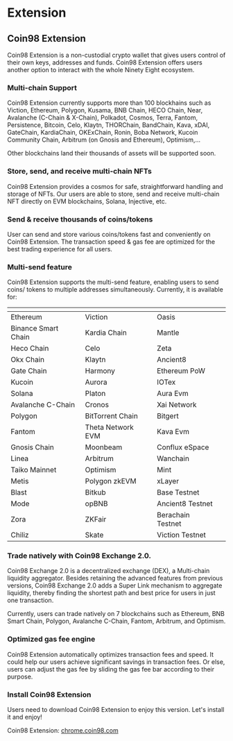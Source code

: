 # Extension

## Coin98 Extension  <a href="#docs-internal-guid-8bbae747-7fff-232f-d672-fef99621e484" id="docs-internal-guid-8bbae747-7fff-232f-d672-fef99621e484"></a>

Coin98 Extension is a non-custodial crypto wallet that gives users control of their own keys, addresses and funds. Coin98 Extension offers users another option to interact with the whole Ninety Eight ecosystem.&#x20;

### Multi-chain Support

Coin98 Extension currently supports more than 100 blockhains such as Viction, Ethereum, Polygon, Kusama, BNB Chain, HECO Chain, Near, Avalanche (C-Chain & X-Chain), Polkadot, Cosmos, Terra, Fantom, Persistence, Bitcoin, Celo, Klaytn, THORChain, BandChain, Kava, xDAI, GateChain, KardiaChain, OKExChain, Ronin, Boba Network, Kucoin Community Chain, Arbitrum (on Gnosis and Ethereum), Optimism,...

Other blockchains land their thousands of assets will be supported soon.

### **Store, send, and receive multi-chain NFTs**

Coin98 Extension provides a cosmos for safe, straightforward handling and storage of NFTs. Our users are able to store, send and receive multi-chain NFT directly on EVM blockchains, Solana, Injective, etc.

### Send & receive thousands of coins/tokens

User can send and store various coins/tokens fast and conveniently on Coin98 Extension. The transaction speed & gas fee are optimized for the best trading experience for all users.

### Multi-send feature &#x20;

Coin98 Extension supports the multi-send feature, enabling users to send coins/ tokens to multiple addresses simultaneously. Currently, it is available for:

<table data-header-hidden><thead><tr><th></th><th></th><th></th><th data-hidden></th></tr></thead><tbody><tr><td>Ethereum</td><td>Viction</td><td>Oasis</td><td></td></tr><tr><td>Binance Smart Chain</td><td>Kardia Chain</td><td>Mantle</td><td></td></tr><tr><td>Heco Chain</td><td>Celo</td><td>Zeta</td><td></td></tr><tr><td>Okx Chain</td><td>Klaytn</td><td>Ancient8</td><td></td></tr><tr><td>Gate Chain</td><td>Harmony</td><td>Ethereum PoW</td><td></td></tr><tr><td>Kucoin</td><td>Aurora</td><td>IOTex</td><td></td></tr><tr><td>Solana</td><td>Platon</td><td>Aura Evm</td><td></td></tr><tr><td>Avalanche C-Chain</td><td>Cronos</td><td>Xai Network</td><td></td></tr><tr><td>Polygon</td><td>BitTorrent Chain</td><td>Bitgert</td><td></td></tr><tr><td>Fantom</td><td>Theta Network EVM</td><td>Kava Evm</td><td></td></tr><tr><td>Gnosis Chain</td><td>Moonbeam</td><td>Conflux eSpace</td><td></td></tr><tr><td>Linea</td><td>Arbitrum</td><td>Wanchain</td><td></td></tr><tr><td>Taiko Mainnet</td><td>Optimism</td><td>Mint</td><td></td></tr><tr><td>Metis</td><td>Polygon zkEVM</td><td>xLayer</td><td></td></tr><tr><td>Blast</td><td>Bitkub</td><td>Base Testnet</td><td></td></tr><tr><td>Mode</td><td>opBNB</td><td>Ancient8 Testnet</td><td></td></tr><tr><td>Zora</td><td>ZKFair</td><td>Berachain Testnet</td><td></td></tr><tr><td>Chiliz</td><td>Skate</td><td>Viction Testnet</td><td></td></tr></tbody></table>

### Trade natively with Coin98 Exchange 2.0.

Coin98 Exchange 2.0 is a decentralized exchange (DEX), a Multi-chain liquidity aggregator. Besides retaining the advanced features from previous versions, Coin98 Exchange 2.0 adds a Super Link mechanism to aggregate liquidity, thereby finding the shortest path and best price for users in just one transaction.&#x20;

Currently, users can trade natively on 7 blockchains such as Ethereum, BNB Smart Chain, Polygon, Avalanche C-Chain, Fantom, Arbitrum, and Optimism.

### Optimized gas fee engine

Coin98 Extension automatically optimizes transaction fees and speed. It could help our users achieve significant savings in transaction fees. Or else, users can adjust the gas fee by sliding the gas fee bar according to their purpose.&#x20;

### Install Coin98 Extension&#x20;

Users need to download Coin98 Extension to enjoy this version. Let's install it and enjoy!&#x20;

Coin98 Extension: [chrome.coin98.com ](https://chrome.google.com/webstore/detail/coin98-wallet/aeachknmefphepccionboohckonoeemg)
